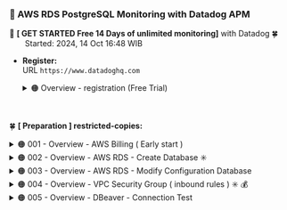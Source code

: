 ### 🪭 AWS RDS PostgreSQL Monitoring with Datadog APM

🔰 **[ GET STARTED Free 14 Days of unlimited monitoring]** with Datadog 🍀 <br />
&emsp;&emsp;Started: 2024, 14 Oct 16:48 WIB

- **Register:** <br />
  URL `https://www.datadoghq.com`

  <details><summary>🟠 Overview - registration (Free Trial)</summary>
    <div align="left">
    <img src="./gambar-petunjuk/ss_datadog_getstarted_001.png" alt="ss_datadog" style="display: block; margin: 0 auto;"> <br /><br />
    <img src="./gambar-petunjuk/ss_datadog_getstarted_002.png" alt="ss_datadog" style="display: block; margin: 0 auto;"> <br /><br />
    <img src="./gambar-petunjuk/ss_datadog_getstarted_003.png" alt="ss_datadog" style="display: block; margin: 0 auto;"> 
    </div><br /><hr />
  </details>

&nbsp;

🍀 **[ Preparation ] restricted-copies:**
<details><summary>🟠 001 - Overview - AWS Billing ( Early start )</summary>
<div align="left">
<br />
<img src="./gambar-petunjuk/ss_aws_abumuhammadbabah2019_001.png" alt="ss_aws" style="display: block; margin: 0 auto;">
</div><br /><hr />
</details>

<details><summary>🟠 002 - Overview - AWS RDS - Create Database ✳️</summary>
<div align="left">
<br />
<img src="./gambar-petunjuk/ss_aws_abumuhammadbabah2019_002.png" alt="ss_aws" style="display: block; margin: 0 auto;"> <br /><br />
<img src="./gambar-petunjuk/ss_aws_abumuhammadbabah2019_003.png" alt="ss_aws" style="display: block; margin: 0 auto;"> <br /><br />
<img src="./gambar-petunjuk/ss_aws_abumuhammadbabah2019_004.png" alt="ss_aws" style="display: block; margin: 0 auto;"> <br /><br />
<img src="./gambar-petunjuk/ss_aws_abumuhammadbabah2019_005.png" alt="ss_aws" style="display: block; margin: 0 auto;"> <br /><br />
<img src="./gambar-petunjuk/ss_aws_abumuhammadbabah2019_006.png" alt="ss_aws" style="display: block; margin: 0 auto;"> <br /><br />
<img src="./gambar-petunjuk/ss_aws_abumuhammadbabah2019_007.png" alt="ss_aws" style="display: block; margin: 0 auto;"> <br /><br />
<img src="./gambar-petunjuk/ss_aws_abumuhammadbabah2019_008.png" alt="ss_aws" style="display: block; margin: 0 auto;"> <br /><br />
<img src="./gambar-petunjuk/ss_aws_abumuhammadbabah2019_009.png" alt="ss_aws" style="display: block; margin: 0 auto;"> <br /><br />
<img src="./gambar-petunjuk/ss_aws_abumuhammadbabah2019_010.png" alt="ss_aws" style="display: block; margin: 0 auto;"> 
</div><br /><hr />
</details>

<details><summary>🟠 003 - Overview - AWS RDS - Modify Configuration Database</summary>
<div align="left">
<br />
<img src="./gambar-petunjuk/ss_aws_abumuhammadbabah2019_011.png" alt="ss_aws" style="display: block; margin: 0 auto;"> <br /><br />
<img src="./gambar-petunjuk/ss_aws_abumuhammadbabah2019_012.png" alt="ss_aws" style="display: block; margin: 0 auto;"> 
</div><br />
Notes: <br />
Modify the public access capability on the database only for testing connected only (before using EC2 instance later).
<hr />
</details>

<details><summary>🟠 004 - Overview - VPC Security Group ( inbound rules ) ✳️ 💰</summary>
<div align="left">
<br />
<img src="./gambar-petunjuk/ss_aws_abumuhammadbabah2019_013.png" alt="ss_aws" style="display: block; margin: 0 auto;"> <br /><br />
<img src="./gambar-petunjuk/ss_aws_abumuhammadbabah2019_014.png" alt="ss_aws" style="display: block; margin: 0 auto;"> <br /><br />
<img src="./gambar-petunjuk/ss_aws_abumuhammadbabah2019_015.png" alt="ss_aws" style="display: block; margin: 0 auto;"> <br /><br />
<img src="./gambar-petunjuk/ss_aws_abumuhammadbabah2019_016.png" alt="ss_aws" style="display: block; margin: 0 auto;"> 
</div><br />
Notes: <br />
The inbound setting in the security-group can be removed later after there is a connection between the instance and the rds database. 
This is only for testing rds database access from the outside.
<hr />
</details>

<details><summary>🟠 005 - Overview - DBeaver - Connection Test</summary>
<div align="left">
<br />
<img src="./gambar-petunjuk/ss_dbeaver_abumuhammadbabah2019.png" alt="ss_aws" style="display: block; margin: 0 auto;"> 
</div><br /><hr />
</details>